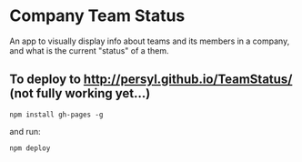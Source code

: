 # Company Team Status
An app to visually display info about teams and its members in a company, and what is the current "status" of a them.

## To deploy to http://persyl.github.io/TeamStatus/ (not fully working yet...)
```
npm install gh-pages -g
```
and run:
```
npm deploy
```